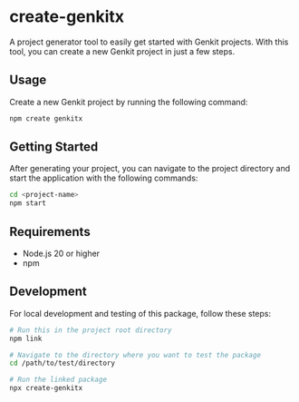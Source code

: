 # create-genkitx

A project generator tool to easily get started with Genkit projects. With this tool, you can create a new Genkit project in just a few steps.

## Usage

Create a new Genkit project by running the following command:

```bash
npm create genkitx
```

## Getting Started

After generating your project, you can navigate to the project directory and start the application with the following commands:

```bash
cd <project-name>
npm start
```

## Requirements

- Node.js 20 or higher
- npm

## Development

For local development and testing of this package, follow these steps:

```bash
# Run this in the project root directory
npm link

# Navigate to the directory where you want to test the package
cd /path/to/test/directory

# Run the linked package
npx create-genkitx
```